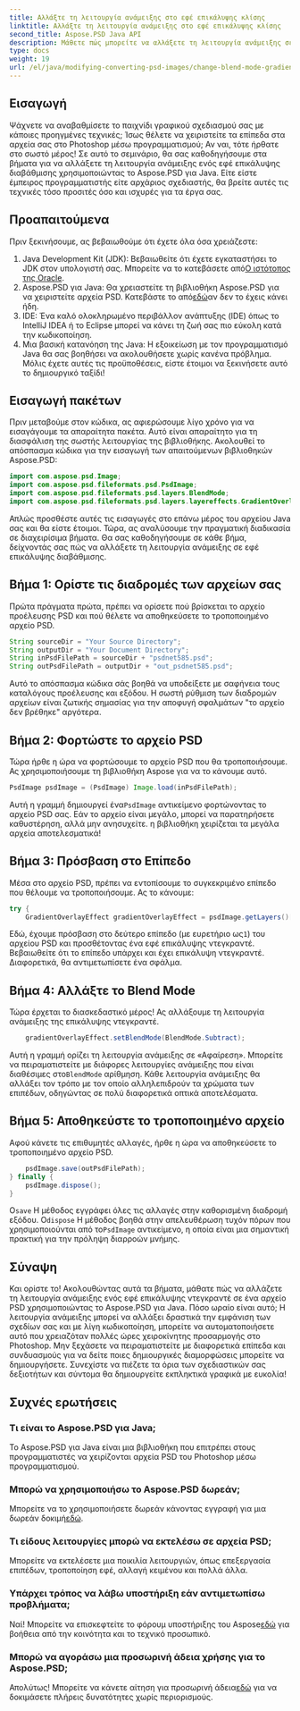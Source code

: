 ```yaml
---
title: Αλλάξτε τη λειτουργία ανάμειξης στο εφέ επικάλυψης κλίσης
linktitle: Αλλάξτε τη λειτουργία ανάμειξης στο εφέ επικάλυψης κλίσης
second_title: Aspose.PSD Java API
description: Μάθετε πώς μπορείτε να αλλάξετε τη λειτουργία ανάμειξης σε εφέ επικάλυψης ντεγκραντέ με το Aspose.PSD για Java. Οδηγός βήμα προς βήμα για τη δημιουργία εκπληκτικών γραφικών.
type: docs
weight: 19
url: /el/java/modifying-converting-psd-images/change-blend-mode-gradient-overlay-effect/
---
```

## Εισαγωγή
Ψάχνετε να αναβαθμίσετε το παιχνίδι γραφικού σχεδιασμού σας με κάποιες προηγμένες τεχνικές; Ίσως θέλετε να χειριστείτε τα επίπεδα στα αρχεία σας στο Photoshop μέσω προγραμματισμού; Αν ναι, τότε ήρθατε στο σωστό μέρος! Σε αυτό το σεμινάριο, θα σας καθοδηγήσουμε στα βήματα για να αλλάξετε τη λειτουργία ανάμειξης ενός εφέ επικάλυψης διαβάθμισης χρησιμοποιώντας το Aspose.PSD για Java. Είτε είστε έμπειρος προγραμματιστής είτε αρχάριος σχεδιαστής, θα βρείτε αυτές τις τεχνικές τόσο προσιτές όσο και ισχυρές για τα έργα σας. 
## Προαπαιτούμενα
Πριν ξεκινήσουμε, ας βεβαιωθούμε ότι έχετε όλα όσα χρειάζεστε:
1.  Java Development Kit (JDK): Βεβαιωθείτε ότι έχετε εγκαταστήσει το JDK στον υπολογιστή σας. Μπορείτε να το κατεβάσετε από[Ο ιστότοπος της Oracle](https://www.oracle.com/java/technologies/javase-jdk11-downloads.html).
2.  Aspose.PSD για Java: Θα χρειαστείτε τη βιβλιοθήκη Aspose.PSD για να χειριστείτε αρχεία PSD. Κατεβάστε το από[εδώ](https://releases.aspose.com/psd/java/)αν δεν το έχεις κάνει ήδη.
3. IDE: Ένα καλό ολοκληρωμένο περιβάλλον ανάπτυξης (IDE) όπως το IntelliJ IDEA ή το Eclipse μπορεί να κάνει τη ζωή σας πιο εύκολη κατά την κωδικοποίηση.
4. Μια βασική κατανόηση της Java: Η εξοικείωση με τον προγραμματισμό Java θα σας βοηθήσει να ακολουθήσετε χωρίς κανένα πρόβλημα.
Μόλις έχετε αυτές τις προϋποθέσεις, είστε έτοιμοι να ξεκινήσετε αυτό το δημιουργικό ταξίδι!
## Εισαγωγή πακέτων
Πριν μεταβούμε στον κώδικα, ας αφιερώσουμε λίγο χρόνο για να εισαγάγουμε τα απαραίτητα πακέτα. Αυτό είναι απαραίτητο για τη διασφάλιση της σωστής λειτουργίας της βιβλιοθήκης. Ακολουθεί το απόσπασμα κώδικα για την εισαγωγή των απαιτούμενων βιβλιοθηκών Aspose.PSD:
```java
import com.aspose.psd.Image;
import com.aspose.psd.fileformats.psd.PsdImage;
import com.aspose.psd.fileformats.psd.layers.BlendMode;
import com.aspose.psd.fileformats.psd.layers.layereffects.GradientOverlayEffect;
```
Απλώς προσθέστε αυτές τις εισαγωγές στο επάνω μέρος του αρχείου Java σας και θα είστε έτοιμοι.
Τώρα, ας αναλύσουμε την πραγματική διαδικασία σε διαχειρίσιμα βήματα. Θα σας καθοδηγήσουμε σε κάθε βήμα, δείχνοντάς σας πώς να αλλάξετε τη λειτουργία ανάμειξης σε εφέ επικάλυψης διαβάθμισης.
## Βήμα 1: Ορίστε τις διαδρομές των αρχείων σας
Πρώτα πράγματα πρώτα, πρέπει να ορίσετε πού βρίσκεται το αρχείο προέλευσης PSD και πού θέλετε να αποθηκεύσετε το τροποποιημένο αρχείο PSD. 
```java
String sourceDir = "Your Source Directory";
String outputDir = "Your Document Directory";
String inPsdFilePath = sourceDir + "psdnet585.psd";
String outPsdFilePath = outputDir + "out_psdnet585.psd";
```
Αυτό το απόσπασμα κώδικα σάς βοηθά να υποδείξετε με σαφήνεια τους καταλόγους προέλευσης και εξόδου. Η σωστή ρύθμιση των διαδρομών αρχείων είναι ζωτικής σημασίας για την αποφυγή σφαλμάτων "το αρχείο δεν βρέθηκε" αργότερα.
## Βήμα 2: Φορτώστε το αρχείο PSD
Τώρα ήρθε η ώρα να φορτώσουμε το αρχείο PSD που θα τροποποιήσουμε. Ας χρησιμοποιήσουμε τη βιβλιοθήκη Aspose για να το κάνουμε αυτό.
```java
PsdImage psdImage = (PsdImage) Image.load(inPsdFilePath);
```
 Αυτή η γραμμή δημιουργεί ένα`PsdImage` αντικείμενο φορτώνοντας το αρχείο PSD σας. Εάν το αρχείο είναι μεγάλο, μπορεί να παρατηρήσετε καθυστέρηση, αλλά μην ανησυχείτε. η βιβλιοθήκη χειρίζεται τα μεγάλα αρχεία αποτελεσματικά!
## Βήμα 3: Πρόσβαση στο Επίπεδο
Μέσα στο αρχείο PSD, πρέπει να εντοπίσουμε το συγκεκριμένο επίπεδο που θέλουμε να τροποποιήσουμε. Ας το κάνουμε:
```java
try {
    GradientOverlayEffect gradientOverlayEffect = psdImage.getLayers()[1].getBlendingOptions().addGradientOverlay();
```
 Εδώ, έχουμε πρόσβαση στο δεύτερο επίπεδο (με ευρετήριο ως`1`) του αρχείου PSD και προσθέτοντας ένα εφέ επικάλυψης ντεγκραντέ. Βεβαιωθείτε ότι το επίπεδο υπάρχει και έχει επικάλυψη ντεγκραντέ. Διαφορετικά, θα αντιμετωπίσετε ένα σφάλμα.
## Βήμα 4: Αλλάξτε το Blend Mode
Τώρα έρχεται το διασκεδαστικό μέρος! Ας αλλάξουμε τη λειτουργία ανάμειξης της επικάλυψης ντεγκραντέ.
```java
    gradientOverlayEffect.setBlendMode(BlendMode.Subtract);
```
 Αυτή η γραμμή ορίζει τη λειτουργία ανάμειξης σε «Αφαίρεση». Μπορείτε να πειραματιστείτε με διάφορες λειτουργίες ανάμειξης που είναι διαθέσιμες στο`BlendMode` αρίθμηση. Κάθε λειτουργία ανάμειξης θα αλλάξει τον τρόπο με τον οποίο αλληλεπιδρούν τα χρώματα των επιπέδων, οδηγώντας σε πολύ διαφορετικά οπτικά αποτελέσματα.
## Βήμα 5: Αποθηκεύστε το τροποποιημένο αρχείο
Αφού κάνετε τις επιθυμητές αλλαγές, ήρθε η ώρα να αποθηκεύσετε το τροποποιημένο αρχείο PSD.
```java
    psdImage.save(outPsdFilePath);
} finally {
    psdImage.dispose();
}
```
 Ο`save` Η μέθοδος εγγράφει όλες τις αλλαγές στην καθορισμένη διαδρομή εξόδου. Ο`dispose` Η μέθοδος βοηθά στην απελευθέρωση τυχόν πόρων που χρησιμοποιούνται από το`PsdImage` αντικείμενο, η οποία είναι μια σημαντική πρακτική για την πρόληψη διαρροών μνήμης.
## Σύναψη
Και ορίστε το! Ακολουθώντας αυτά τα βήματα, μάθατε πώς να αλλάζετε τη λειτουργία ανάμειξης ενός εφέ επικάλυψης ντεγκραντέ σε ένα αρχείο PSD χρησιμοποιώντας το Aspose.PSD για Java. Πόσο ωραίο είναι αυτό; Η λειτουργία ανάμειξης μπορεί να αλλάξει δραστικά την εμφάνιση των σχεδίων σας και με λίγη κωδικοποίηση, μπορείτε να αυτοματοποιήσετε αυτό που χρειαζόταν πολλές ώρες χειροκίνητης προσαρμογής στο Photoshop.
Μην ξεχάσετε να πειραματιστείτε με διαφορετικά επίπεδα και συνδυασμούς για να δείτε ποιες δημιουργικές διαμορφώσεις μπορείτε να δημιουργήσετε. Συνεχίστε να πιέζετε τα όρια των σχεδιαστικών σας δεξιοτήτων και σύντομα θα δημιουργείτε εκπληκτικά γραφικά με ευκολία!
## Συχνές ερωτήσεις
### Τι είναι το Aspose.PSD για Java;
Το Aspose.PSD για Java είναι μια βιβλιοθήκη που επιτρέπει στους προγραμματιστές να χειρίζονται αρχεία PSD του Photoshop μέσω προγραμματισμού.
### Μπορώ να χρησιμοποιήσω το Aspose.PSD δωρεάν;
 Μπορείτε να το χρησιμοποιήσετε δωρεάν κάνοντας εγγραφή για μια δωρεάν δοκιμή[εδώ](https://releases.aspose.com/).
### Τι είδους λειτουργίες μπορώ να εκτελέσω σε αρχεία PSD;
Μπορείτε να εκτελέσετε μια ποικιλία λειτουργιών, όπως επεξεργασία επιπέδων, τροποποίηση εφέ, αλλαγή κειμένου και πολλά άλλα.
### Υπάρχει τρόπος να λάβω υποστήριξη εάν αντιμετωπίσω προβλήματα;
 Ναί! Μπορείτε να επισκεφτείτε το φόρουμ υποστήριξης του Aspose[εδώ](https://forum.aspose.com/c/psd/34) για βοήθεια από την κοινότητα και το τεχνικό προσωπικό.
### Μπορώ να αγοράσω μια προσωρινή άδεια χρήσης για το Aspose.PSD;
 Απολύτως! Μπορείτε να κάνετε αίτηση για προσωρινή άδεια[εδώ](https://purchase.aspose.com/temporary-license/) για να δοκιμάσετε πλήρεις δυνατότητες χωρίς περιορισμούς.